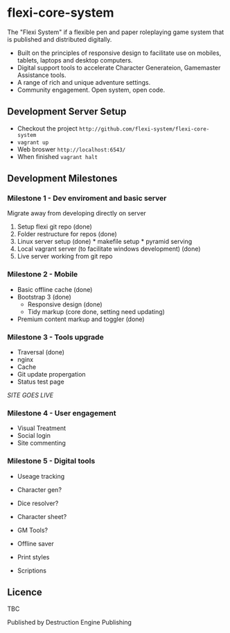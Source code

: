 flexi-core-system
=================

The "Flexi System" if a flexible pen and paper roleplaying game system that is published and distributed digitally. 

  * Built on the principles of responsive design to facilitate use on mobiles, tablets, laptops and desktop computers.
  * Digital support tools to accelerate Character Generateion, Gamemaster Assistance tools.
  * A range of rich and unique adventure settings.
  * Community engagement. Open system, open code.

Development Server Setup
------------------------

  * Checkout the project `http://github.com/flexi-system/flexi-core-system`
  * `vagrant up`
  * Web broswer `http://localhost:6543/`
  * When finished `vagrant halt`
 
Development Milestones
----------------------

### Milestone 1 - Dev enviroment and basic server

Migrate away from developing directly on server

  1. Setup flexi git repo (done)
  2. Folder restructure for repos (done)
  3. Linux server setup (done)
    * makefile setup
    * pyramid serving
  4. Local vagrant server (to facilitate windows development) (done)
  5. Live server working from git repo

### Milestone 2 - Mobile
  * Basic offline cache (done)
  * Bootstrap 3  (done)
    * Responsive design (done)
    * Tidy markup (core done, setting need updating)
  * Premium content markup and toggler (done)

### Milestone 3 - Tools upgrade
  * Traversal (done)
  * nginx
  * Cache
  * Git update propergation
  * Status test page

*SITE GOES LIVE*

### Milestone 4 - User engagement
  * Visual Treatment
  * Social login
  * Site commenting

### Milestone 5 - Digital tools
  * Useage tracking
  * Character gen?
  * Dice resolver?
  * Character sheet?
  * GM Tools?
  * Offline saver

  * Print styles
  * Scriptions

Licence
-------

TBC

Published by Destruction Engine Publishing